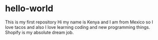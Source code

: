 # hello-world
This is my first repository 
Hi my name is Kenya and I am from Mexico so I love tacos and 
also I love learning coding and new programming things. Shopify is my absolute dream job. 
